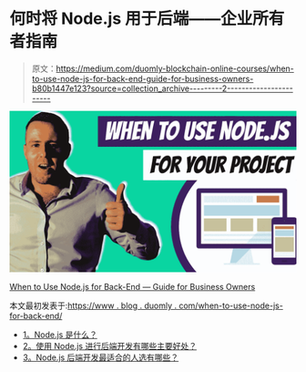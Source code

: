 # 何时将 Node.js 用于后端——企业所有者指南

> 原文：<https://medium.com/duomly-blockchain-online-courses/when-to-use-node-js-for-back-end-guide-for-business-owners-b80b1447e123?source=collection_archive---------2----------------------->

![](img/612ab098b92ef87ff7d1aa0533ef2d31.png)

[When to Use Node.js for Back-End — Guide for Business Owners](https://www.blog.duomly.com/when-to-use-node-js-for-back-end/)

本文最初发表于:[https://www . blog . duomly . com/when-to-use-node-js-for-back-end/](https://www.blog.duomly.com/when-to-use-node-js-for-back-end/)

*   [1。Node.js 是什么？](https://www.blog.duomly.com/when-to-use-node-js-for-back-end/#1-what-is-node-js)
*   [2。使用 Node.js 进行后端开发有哪些主要好处？](https://www.blog.duomly.com/when-to-use-node-js-for-back-end/#2-what-are-some-of-the-key-benefits-of-using-node-js-for-back-end-development)
*   [3。Node.js 后端开发最适合的人选有哪些？](https://www.blog.duomly.com/when-to-use-node-js-for-back-end/#3-who-are-the-most-suitable-candidates-for-node-js-back-end-development)